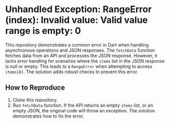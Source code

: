 # Unhandled Exception: RangeError (index): Invalid value: Valid value range is empty: 0

This repository demonstrates a common error in Dart when handling asynchronous operations and JSON responses. The `fetchData` function fetches data from an API and processes the JSON response.  However, it lacks error handling for scenarios where the `items` list in the JSON response is null or empty. This leads to a `RangeError` when attempting to access `items[0]`. The solution adds robust checks to prevent this error.

## How to Reproduce
1. Clone this repository.
2. Run `fetchData` function.  If the API returns an empty `items` list, or an empty JSON, the original code will throw an exception. The solution demonstrates how to fix the error.